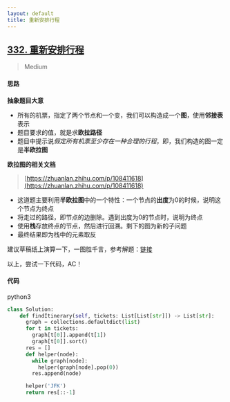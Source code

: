 ```yaml
---
layout: default
title: 重新安排行程
---
```


## [332\. 重新安排行程](https://leetcode-cn.com/problems/reconstruct-itinerary/)

> Medium

#### 思路

**抽象题目大意**

* 所有的机票，指定了两个节点和一个变，我们可以构造成一个**图**，使用**邻接表**表示
* 题目要求的值，就是求**欧拉路径**
* 题目中提示说*假定所有机票至少存在一种合理的行程*，即，我们构造的图一定是**半欧拉图**

**欧拉图的相关文档**
> [https://zhuanlan.zhihu.com/p/108411618](https://zhuanlan.zhihu.com/p/108411618)

* 这道题主要利用**半欧拉图**中的一个特性：一个节点的**出度**为0的时候，说明这个节点为终点
* 将走过的路径，即节点的边删除。遇到出度为0的节点时，说明为终点
* 使用**栈**存放终点的节点，然后进行回溯。剩下的图为新的子问题
* 最终结果即为栈中的元素取反

建议草稿纸上演算一下，一图胜千言，参考解题：[链接](https://leetcode-cn.com/problems/reconstruct-itinerary/solution/gua-he-xin-shou-de-shi-pin-jiang-jie-by-sheldonx-5/)

以上，尝试一下代码，AC！

#### 代码
python3
```python
class Solution:
    def findItinerary(self, tickets: List[List[str]]) -> List[str]:
      graph = collections.defaultdict(list)
      for t in tickets:
        graph[t[0]].append(t[1])
        graph[t[0]].sort()
      res = []
      def helper(node):
        while graph[node]:
          helper(graph[node].pop(0))
        res.append(node)

      helper('JFK')
      return res[::-1]
```